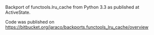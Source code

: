 Backport of functools.lru_cache from Python 3.3 as published at ActiveState.

Code was published on https://bitbucket.org/jaraco/backports.functools_lru_cache/overview